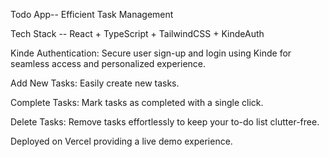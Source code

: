 Todo App-- Efficient Task Management

Tech Stack -- React + TypeScript + TailwindCSS + KindeAuth

Kinde Authentication: Secure user sign-up and login using Kinde for seamless access and personalized experience.

Add New Tasks: Easily create new tasks.

Complete Tasks: Mark tasks as completed with a single click.

Delete Tasks: Remove tasks effortlessly to keep your to-do list clutter-free.

Deployed on Vercel providing a live demo experience.
